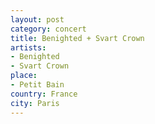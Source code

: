 ```yaml
---
layout: post
category: concert
title: Benighted + Svart Crown
artists: 
- Benighted 
- Svart Crown
place: 
- Petit Bain
country: France
city: Paris
---
```


